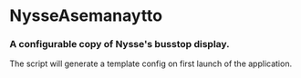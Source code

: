 # NysseAsemanaytto

### A configurable copy of Nysse's busstop display.

The script will generate a template config on first launch of the application.

